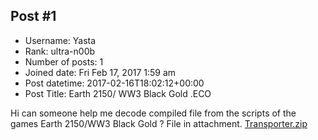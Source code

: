 ## Post #1
- Username: Yasta
- Rank: ultra-n00b
- Number of posts: 1
- Joined date: Fri Feb 17, 2017 1:59 am
- Post datetime: 2017-02-16T18:02:12+00:00
- Post Title: Earth 2150/ WW3 Black Gold .ECO

Hi can someone help me decode compiled file from the scripts of the games Earth 2150/WW3 Black Gold ?
File in attachment.
[Transporter.zip](https://xentaxbackup.github.io/file/12452_Transporter.zip)
